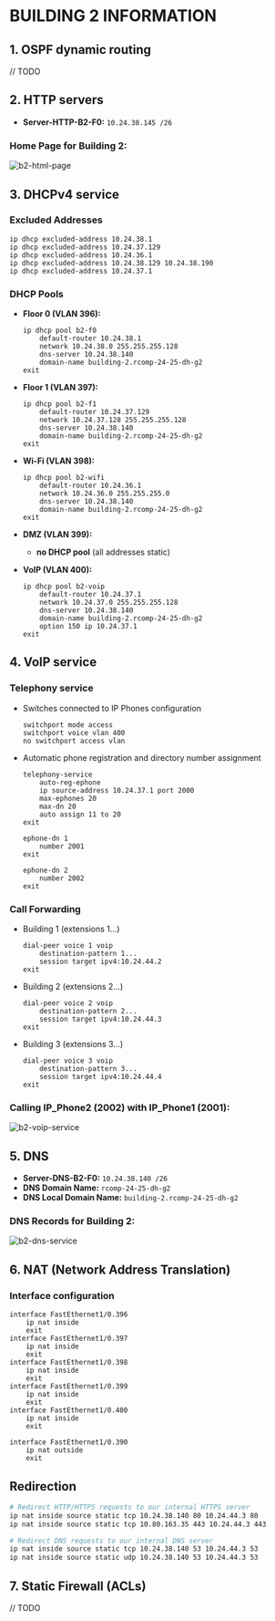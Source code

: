 # BUILDING 2 INFORMATION

## 1. OSPF dynamic routing

// TODO


## 2. HTTP servers

- **Server-HTTP-B2-F0:** `10.24.38.145 /26`

### **Home Page for Building 2**:

![b2-html-page](./config/b2-html-page.png)


## 3. DHCPv4 service

### Excluded Addresses
```
ip dhcp excluded-address 10.24.38.1
ip dhcp excluded-address 10.24.37.129
ip dhcp excluded-address 10.24.36.1
ip dhcp excluded-address 10.24.38.129 10.24.38.190
ip dhcp excluded-address 10.24.37.1
```

### DHCP Pools

- **Floor 0 (VLAN 396):**
    ```
    ip dhcp pool b2-f0
        default-router 10.24.38.1
        network 10.24.38.0 255.255.255.128
        dns-server 10.24.38.140
        domain-name building-2.rcomp-24-25-dh-g2
    exit
    ```
  
- **Floor 1 (VLAN 397):**
    ```
    ip dhcp pool b2-f1
        default-router 10.24.37.129
        network 10.24.37.128 255.255.255.128
        dns-server 10.24.38.140
        domain-name building-2.rcomp-24-25-dh-g2
    exit
    ```
  
- **Wi-Fi (VLAN 398):**
    ```
    ip dhcp pool b2-wifi
        default-router 10.24.36.1
        network 10.24.36.0 255.255.255.0
        dns-server 10.24.38.140
        domain-name building-2.rcomp-24-25-dh-g2
    exit
    ```
  
- **DMZ (VLAN 399):** 
  - **no DHCP pool** (all addresses static)
  

- **VoIP (VLAN 400):**
    ```
    ip dhcp pool b2-voip
        default-router 10.24.37.1
        network 10.24.37.0 255.255.255.128
        dns-server 10.24.38.140
        domain-name building-2.rcomp-24-25-dh-g2
        option 150 ip 10.24.37.1
    exit
    ```


## 4. VoIP service

### Telephony service

- Switches connected to IP Phones configuration
    ```
    switchport mode access
    switchport voice vlan 400
    no switchport access vlan
    ```

- Automatic phone registration and directory number assignment
    ```
    telephony-service
        auto-reg-ephone
        ip source-address 10.24.37.1 port 2000
        max-ephones 20
        max-dn 20
        auto assign 11 to 20
    exit
    
    ephone-dn 1
        number 2001
    exit
    
    ephone-dn 2
        number 2002
    exit
    ```

### Call Forwarding

- Building 1 (extensions 1...)
    ```
    dial-peer voice 1 voip
        destination-pattern 1...
        session target ipv4:10.24.44.2
    exit
    ```
- Building 2 (extensions 2...)
    ```
    dial-peer voice 2 voip
        destination-pattern 2...
        session target ipv4:10.24.44.3
    exit
    ```
- Building 3 (extensions 3...)
    ```
    dial-peer voice 3 voip
        destination-pattern 3...
        session target ipv4:10.24.44.4
    exit
    ```

### **Calling IP_Phone2 (2002) with IP_Phone1 (2001)**:

![b2-voip-service](./config/b2-voip-service.png)


## 5. DNS

- **Server-DNS-B2-F0:** `10.24.38.140 /26`
- **DNS Domain Name:** `rcomp-24-25-dh-g2`
- **DNS Local Domain Name:** `building-2.rcomp-24-25-dh-g2`

### **DNS Records for Building 2**:

![b2-dns-service](./config/b2-dns-service.png)

## 6. NAT (Network Address Translation)

### Interface configuration
```
interface FastEthernet1/0.396
    ip nat inside
    exit
interface FastEthernet1/0.397
    ip nat inside
    exit
interface FastEthernet1/0.398
    ip nat inside
    exit
interface FastEthernet1/0.399
    ip nat inside
    exit
interface FastEthernet1/0.400
    ip nat inside
    exit
    
interface FastEthernet1/0.390
    ip nat outside
    exit
```

## Redirection

```bash
# Redirect HTTP/HTTPS requests to our internal HTTPS server
ip nat inside source static tcp 10.24.38.140 80 10.24.44.3 80
ip nat inside source static tcp 10.80.163.35 443 10.24.44.3 443

# Redirect DNS requests to our internal DNS server
ip nat inside source static tcp 10.24.38.140 53 10.24.44.3 53
ip nat inside source static udp 10.24.38.140 53 10.24.44.3 53

```

## 7. Static Firewall (ACLs)

// TODO

